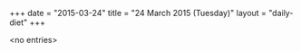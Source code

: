 +++
date = "2015-03-24"
title = "24 March 2015 (Tuesday)"
layout = "daily-diet"
+++


\<no entries\>
